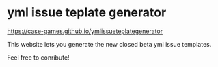 # yml issue teplate generator

https://case-games.github.io/ymlissueteplategenerator

This website lets you generate the new closed beta yml issue templates.

Feel free to conribute!
